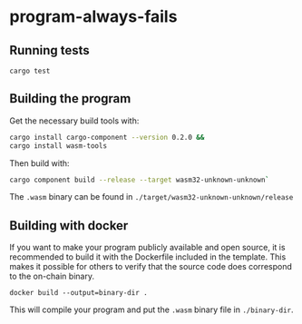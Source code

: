 <!-- Generated with cargo generate entropyxyz/programs -->
# program-always-fails

## Running tests

`cargo test`

## Building the program

Get the necessary build tools with:
```bash
cargo install cargo-component --version 0.2.0 &&
cargo install wasm-tools
```

Then build with:
```bash
cargo component build --release --target wasm32-unknown-unknown`
```

The `.wasm` binary can be found in `./target/wasm32-unknown-unknown/release`

## Building with docker

If you want to make your program publicly available and open source, it is recommended to build it with the Dockerfile included in the template. This makes it possible for others to verify that the source code does correspond to the on-chain binary.

```
docker build --output=binary-dir .
```

This will compile your program and put the `.wasm` binary file in `./binary-dir`. 
